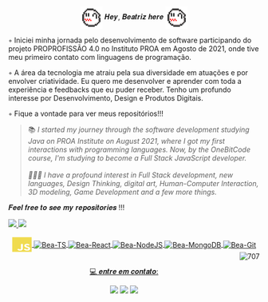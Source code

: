  <p align="center"> <img align="center" alt="Bea-GifNome" height="45" src="img/boo.gif">    𝑯𝒆𝒚, 𝑩𝒆𝒂𝒕𝒓𝒊𝒛 𝒉𝒆𝒓𝒆    <img align="center" alt="Bea-GifNome" height="45" src="img/boo.gif"></p>

<!--  <img align="center" alt="Bea-GifNome3" height="50" src="http://2.bp.blogspot.com/-8_cqXjBfIp0/U2wlop1IswI/AAAAAAAAFtY/IYIQZkAY1Oo/s1600/Kirby+10.gif"/> -->
<!-- <img align="center" alt="Bea-GifNome2" height="50" src="https://i.pinimg.com/originals/2f/c1/b8/2fc1b8f82e14172e3bcae39ca8c8ab33.gif"/> -->

<p>◦ Iniciei minha jornada pelo desenvolvimento de software participando do projeto PROPROFISSÃO 4.0 no Instituto PROA em Agosto de 2021, onde tive meu primeiro contato com linguagens de programação.</p>

<p>◦  A área da tecnologia me atraiu pela sua diversidade em atuações e por envolver criatividade. Eu quero me desenvolver e aprender com toda a experiência e feedbacks que eu puder receber. Tenho um profundo interesse por Desenvolvimento, Design e Produtos Digitais.</p>

<p>◦ Fique a vontade para ver meus repositórios!!!</p>

>📚 *I started my journey through the software development studying Java on PROA Institute on August 2021, where I got my first interactions with programming languages. Now, by the OneBitCode course, I'm studying to become a Full Stack JavaScript developer.  <br><br>
👩🏻‍💻 I have a profound interest in Full Stack development, new languages, Design Thinking, digital art, Human-Computer Interaction, 3D modeling, Game Development and a few more things.* <br>
<p>𝑭𝒆𝒆𝒍 𝒇𝒓𝒆𝒆 𝒕𝒐 𝒔𝒆𝒆 𝒎𝒚 𝒓𝒆𝒑𝒐𝒔𝒊𝒕𝒐𝒓𝒊𝒆𝒔 !!!</p>

  <div>
  <a href="https://github.com/ibtriz">
  <img height="175em" src="https://github-readme-stats.vercel.app/api/top-langs/?username=ibtriz&layout=compact&langs_count=7&theme=blueberry"/>
  <img height="175em" src="https://github-readme-stats.vercel.app/api?username=ibtriz&show_icons=true&theme=blueberry&include_all_commits=true&count_private=true"/>
</div>
   
<div style="display: inline_block" align="center">
 <br>
  <!-- <img align="center" alt="Bea-HTML" height="30" width="40" src="https://github.com/devicons/devicon/blob/master/icons/html5/html5-original.svg">
  <img align="center" alt="Bea-CSS" height="30" width="40" src="https://raw.githubusercontent.com/devicons/devicon/master/icons/css3/css3-original.svg">-->
  <!--   <img align="center" alt="Bea-Bootstrap" height="30" width="40" src="https://cdn.jsdelivr.net/gh/devicons/devicon/icons/bootstrap/bootstrap-plain.svg"> -->
<!-- <img align="center" alt="Bea-Bulma" height="30" width="40"src="https://cdn.jsdelivr.net/gh/devicons/devicon/icons/bulma/bulma-plain.svg"> -->
  <img align="center" alt="Bea-Js" height="30" width="40" src="https://github.com/devicons/devicon/blob/master/icons/javascript/javascript-plain.svg">
  <img align="center" alt="Bea-TS" height="30" width="40"  src="https://cdn.jsdelivr.net/gh/devicons/devicon/icons/typescript/typescript-original.svg"/>
   <img align="center" alt="Bea-React" height="30" width="40" src="https://cdn.jsdelivr.net/gh/devicons/devicon/icons/react/react-original.svg">
  <img align="center" alt="Bea-NodeJS" height="30" width="40" src="https://cdn.jsdelivr.net/gh/devicons/devicon/icons/nodejs/nodejs-plain.svg">
  <img align="center" alt="Bea-MongoDB" height="30" width="40" src="https://cdn.jsdelivr.net/gh/devicons/devicon/icons/mongodb/mongodb-original-wordmark.svg" />
 <img align="center" alt="Bea-Git" height="30" width="40" src="https://cdn.jsdelivr.net/gh/devicons/devicon/icons/git/git-original.svg">
<!-- <img align="center" alt="Bea-mySQL" height="30" width="40"  src="https://cdn.jsdelivr.net/gh/devicons/devicon/icons/mysql/mysql-plain-wordmark.svg"/>
   <img align="center" alt="Bea-JAVA"<!-- height="30" width="40"  src="https://cdn.jsdelivr.net/gh/devicons/devicon/icons/java/java-original-wordmark.svg"/> -->
 
 <!--<img align="left" height="169" alt="Spotify" src="https://spotify-github-profile.vercel.app/api/view.svg?uid=22dowrowmfemuzhjxqrymqq5q&redirect=true][https://spotify-github-profile.vercel.app/api/view.svg?uid=22dowrowmfemuzhjxqrymqq5q&cover_image=true&theme=compact">-->
 <img align="right" height="169" alt="707" src="https://64.media.tumblr.com/161fe8b55c60bc79dd05d7f9be27ee2b/95757ed8e45eba00-03/s640x960/efd98e66df051028b2cb729ffe4f64982c75fb7b.gifv"> 
 </div>
  
  ##
<p align="center"> 💻 𝒆𝒏𝒕𝒓𝒆 𝒆𝒎 𝒄𝒐𝒏𝒕𝒂𝒕𝒐:</p>
 
 <div align="center">
  <a href="mailto:beatriz.fbcarneiro@gmail.com"><img height="30" src="https://img.shields.io/badge/Gmail-D94E41?style=for-the-badge&logo=Gmail&logoColor=FFFFFF" target="_blank"></a>
  <a href="https://www.linkedin.com/in/beatriz-francelino-borges-carneiro/" target="_blank"> <img height="30" src="https://img.shields.io/badge/-Linkedin-D94E41?style=for-the-badge&logo=Linkedin&logoColor=FFFFFF&link=https://www.linkedin.com/in/beatriz-francelino-borges-carneiro/" target="_blank"></a> 
    <a href="https://discord.com/ibtriz#6329"><img height="30" src="https://img.shields.io/badge/Discord-D94E41?style=for-the-badge&logo=Discord&logoColor=FFFFFF" target="_blank"></a>
</div>
 
<!-- ![Snake animation](https://github.com/ibtriz/ibtriz/blob/output/github-contribution-grid-snake.svg) -->
